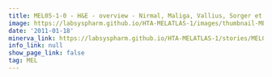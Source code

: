 ```yaml
---
title: MEL05-1-0 - H&E - overview - Nirmal, Maliga, Vallius, Sorger et al., 2021
image: https://labsyspharm.github.io/HTA-MELATLAS-1/images/thumbnail-MEL05-1-0-he-overview.jpg
date: '2011-01-18'
minerva_link: https://labsyspharm.github.io/HTA-MELATLAS-1/stories/MEL05-1-0-he-overview.html
info_link: null
show_page_link: false
tag: MEL
---
```

